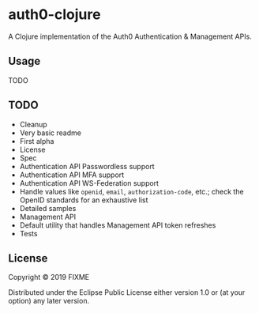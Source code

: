 # auth0-clojure

A Clojure implementation of the Auth0 Authentication & Management APIs.

## Usage

TODO

## TODO

- Cleanup
- Very basic readme
- First alpha
- License
- Spec
- Authentication API Passwordless support
- Authentication API MFA support
- Authentication API WS-Federation support
- Handle values like `openid`, `email`, `authorization-code`, etc.; check the OpenID standards for an exhaustive list
- Detailed samples
- Management API
- Default utility that handles Management API token refreshes
- Tests

## License

Copyright © 2019 FIXME

Distributed under the Eclipse Public License either version 1.0 or (at
your option) any later version.
